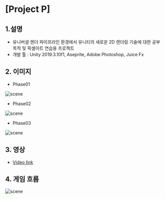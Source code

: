 # [Project P]

## 1.설명
* 유니버셜 렌더 파이프라인 환경에서 유니티의 새로운 2D 렌더링 기술에 대한 공부 목적 및 픽셀아트 연습용 프로젝트
* 개발 툴 : Unity 2019.3.10f1, Aseprite, Adobe Photoshop, Juice Fx


## 2. 이미지
* Phase01

![scene](https://blogfiles.pstatic.net/MjAyMDA1MDJfNDcg/MDAxNTg4Mzg0NDcyNjMw.d1J_4hxaBrc9ss1O9zC6ES3vAKngFE7ZpBEQYZu6xukg.x3L7PGjgn4uFZrrqBj7CBh9fChoHNMJTKCRFmNy8LJAg.GIF.gaebhi/1-2020-05-02-10-33-08.gif?type=w1 "phase01")
* Phase02

![scene](https://blogfiles.pstatic.net/MjAyMDA1MDJfMTIz/MDAxNTg4Mzg0NDczMzA3.EFD9NWzz56QiMv3hX7eUaFo5CZTk2kLWCmAYreP3Upkg.6ust-nt1HDbwY9Ya34-t5rx5CvxoQwYvseIrp-rb_log.GIF.gaebhi/2-2020-05-02-10-33-26.gif?type=w1 "phase02")
* Phase03

![scene](https://blogfiles.pstatic.net/MjAyMDA1MDJfMjk0/MDAxNTg4Mzg0NDc0MDky.oIQ91VZgvUxahb9DY1am5MAybZP5csG_HCpgcXPGwkYg.mGsjQwBCKrPCjqvQ_bM5lA22UbCL_NUBHZghUfCWdB0g.GIF.gaebhi/3-2020-05-02-10-34-05.gif?type=w1 "phase03")

## 3. 영상
* [Video link](https://youtu.be/VVude-s0rCo "link")

## 4. 게임 흐름
![scene](https://blogfiles.pstatic.net/MjAyMDA1MDJfMjU3/MDAxNTg4MzQ3MTc0OTgx.uXh0i7onBKZu7lF7XUGcU-9IeG44sMawiHIr1yEYUmgg.KWN6qHYimij-ckrZ2osSF-mbz3dAFfRMsDqXD0p3rN8g.PNG.gaebhi/class.png?type=w1 "flow")
